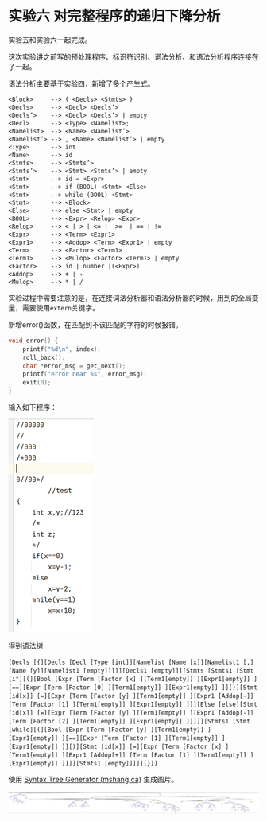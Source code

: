 # 实验六 对完整程序的递归下降分析

实验五和实验六一起完成。

这次实验讲之前写的预处理程序、标识符识别、词法分析、和语法分析程序连接在了一起。

语法分析主要基于实验四，新增了多个产生式。

```
<Block> 	--> { <Decls> <Stmts> }
<Decls> 	--> <Decl> <Decls’>
<Decls’> 	--> <Decl> <Decls’> | empty
<Decl> 	    --> <Type> <Namelist>;
<Namelist> 	--> <Name> <Namelist’> 
<Namelist’> --> , <Name> <Namelist’> | empty
<Type> 	    --> int
<Name> 	    --> id	
<Stmts> 	--> <Stmts’>
<Stmts’> 	--> <Stmt> <Stmts’> | empty
<Stmt> 	    --> id = <Expr>
<Stmt> 	    --> if (BOOL) <Stmt> <Else>
<Stmt> 	    --> while (BOOL) <Stmt>
<Stmt> 	    --> <Block>
<Else> 	    --> else <Stmt> | empty
<BOOL> 	    --> <Expr> <Relop> <Expr>
<Relop> 	--> < | > | <= |  >=  | == | !=
<Expr> 	    --> <Term> <Expr1>
<Expr1> 	--> <Addop> <Term> <Expr1> | empty
<Term> 	    --> <Factor> <Term1>
<Term1> 	--> <Mulop> <Factor> <Term1> | empty
<Factor> 	--> id | number |(<Expr>)
<Addop> 	--> + | -
<Mulop> 	--> * | /

```



实验过程中需要注意的是，在连接词法分析器和语法分析器的时候，用到的全局变量，需要使用`extern`关键字。



新增error()函数，在匹配到不该匹配的字符的时候报错。

```C
void error() {
    printf("%d\n", index);
    roll_back();
    char *error_msg = get_next();
    printf("error near %s", error_msg);
    exit(0);
}
```



输入如下程序：

<img src="images/image-20220517090517950.png" alt="image-20220517090517950" style="zoom:50%;" />

得到语法树

`[Decls [{][Decls [Decl [Type [int]][Namelist [Name [x]][Namelist1 [,][Name [y]][Namelist1 [empty]]]]][Decls1 [empty]]][Stmts [Stmts1 [Stmt [if][(][Bool [Expr [Term [Factor [x] ][Term1[empty]] ][Expr1[empty]] ][==][Expr [Term [Factor [0] ][Term1[empty]] ][Expr1[empty]] ]][)][Stmt [id[x]] [=][Expr [Term [Factor [y] ][Term1[empty]] ][Expr1 [Addop[-]] [Term [Factor [1] ][Term1[empty]] ][Expr1[empty]] ]]][Else [else][Stmt [id[x]] [=][Expr [Term [Factor [y] ][Term1[empty]] ][Expr1 [Addop[-]] [Term [Factor [2] ][Term1[empty]] ][Expr1[empty]] ]]]]][Stmts1 [Stmt [while][(][Bool [Expr [Term [Factor [y] ][Term1[empty]] ][Expr1[empty]] ][==][Expr [Term [Factor [1] ][Term1[empty]] ][Expr1[empty]] ]][)][Stmt [id[x]] [=][Expr [Term [Factor [x] ][Term1[empty]] ][Expr1 [Addop[+]] [Term [Factor [1] ][Term1[empty]] ][Expr1[empty]] ]]]][Stmts1 [empty]]]]][}]]`

使用 [Syntax Tree Generator (mshang.ca)](http://mshang.ca/syntree/) 生成图片。

![image-20220517090717164](images/image-20220517090717164.png)